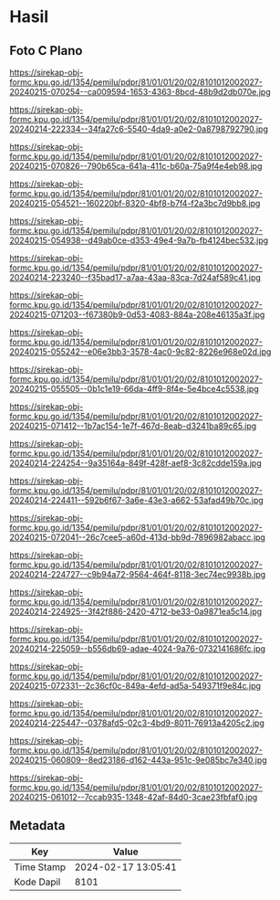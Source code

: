 # Hasil

## Foto C Plano

https://sirekap-obj-formc.kpu.go.id/1354/pemilu/pdpr/81/01/01/20/02/8101012002027-20240215-070254--ca009594-1653-4363-8bcd-48b9d2db070e.jpg

https://sirekap-obj-formc.kpu.go.id/1354/pemilu/pdpr/81/01/01/20/02/8101012002027-20240214-222334--34fa27c6-5540-4da9-a0e2-0a8798792790.jpg

https://sirekap-obj-formc.kpu.go.id/1354/pemilu/pdpr/81/01/01/20/02/8101012002027-20240215-070826--790b65ca-641a-411c-b60a-75a9f4e4eb98.jpg

https://sirekap-obj-formc.kpu.go.id/1354/pemilu/pdpr/81/01/01/20/02/8101012002027-20240215-054521--160220bf-8320-4bf8-b7f4-f2a3bc7d9bb8.jpg

https://sirekap-obj-formc.kpu.go.id/1354/pemilu/pdpr/81/01/01/20/02/8101012002027-20240215-054938--d49ab0ce-d353-49e4-9a7b-fb4124bec532.jpg

https://sirekap-obj-formc.kpu.go.id/1354/pemilu/pdpr/81/01/01/20/02/8101012002027-20240214-223240--f35bad17-a7aa-43aa-83ca-7d24af589c41.jpg

https://sirekap-obj-formc.kpu.go.id/1354/pemilu/pdpr/81/01/01/20/02/8101012002027-20240215-071203--f67380b9-0d53-4083-884a-208e46135a3f.jpg

https://sirekap-obj-formc.kpu.go.id/1354/pemilu/pdpr/81/01/01/20/02/8101012002027-20240215-055242--e06e3bb3-3578-4ac0-9c82-8226e968e02d.jpg

https://sirekap-obj-formc.kpu.go.id/1354/pemilu/pdpr/81/01/01/20/02/8101012002027-20240215-055505--0b1c1e19-66da-4ff9-8f4e-5e4bce4c5538.jpg

https://sirekap-obj-formc.kpu.go.id/1354/pemilu/pdpr/81/01/01/20/02/8101012002027-20240215-071412--1b7ac154-1e7f-467d-8eab-d3241ba89c65.jpg

https://sirekap-obj-formc.kpu.go.id/1354/pemilu/pdpr/81/01/01/20/02/8101012002027-20240214-224254--9a35164a-849f-428f-aef8-3c82cdde159a.jpg

https://sirekap-obj-formc.kpu.go.id/1354/pemilu/pdpr/81/01/01/20/02/8101012002027-20240214-224411--592b6f67-3a6e-43e3-a662-53afad49b70c.jpg

https://sirekap-obj-formc.kpu.go.id/1354/pemilu/pdpr/81/01/01/20/02/8101012002027-20240215-072041--26c7cee5-a60d-413d-bb9d-7896982abacc.jpg

https://sirekap-obj-formc.kpu.go.id/1354/pemilu/pdpr/81/01/01/20/02/8101012002027-20240214-224727--c9b94a72-9564-464f-8118-3ec74ec9938b.jpg

https://sirekap-obj-formc.kpu.go.id/1354/pemilu/pdpr/81/01/01/20/02/8101012002027-20240214-224925--3f42f886-2420-4712-be33-0a9871ea5c14.jpg

https://sirekap-obj-formc.kpu.go.id/1354/pemilu/pdpr/81/01/01/20/02/8101012002027-20240214-225059--b556db69-adae-4024-9a76-0732141686fc.jpg

https://sirekap-obj-formc.kpu.go.id/1354/pemilu/pdpr/81/01/01/20/02/8101012002027-20240215-072331--2c36cf0c-849a-4efd-ad5a-549371f9e84c.jpg

https://sirekap-obj-formc.kpu.go.id/1354/pemilu/pdpr/81/01/01/20/02/8101012002027-20240214-225447--0378afd5-02c3-4bd9-8011-76913a4205c2.jpg

https://sirekap-obj-formc.kpu.go.id/1354/pemilu/pdpr/81/01/01/20/02/8101012002027-20240215-060809--8ed23186-d162-443a-951c-9e085bc7e340.jpg

https://sirekap-obj-formc.kpu.go.id/1354/pemilu/pdpr/81/01/01/20/02/8101012002027-20240215-061012--7ccab935-1348-42af-84d0-3cae23fbfaf0.jpg


## Metadata

| Key        | Value               |
| ---------- | ------------------- |
| Time Stamp | 2024-02-17 13:05:41 |
| Kode Dapil | 8101                |



